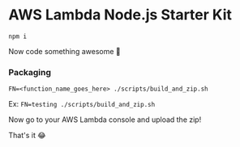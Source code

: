 # AWS Lambda Node.js Starter Kit

`npm i`

Now code something awesome :rocket:

### Packaging

`FN=<function_name_goes_here> ./scripts/build_and_zip.sh`

Ex: `FN=testing ./scripts/build_and_zip.sh`

Now go to your AWS Lambda console and upload the zip!

That's it :joy:
